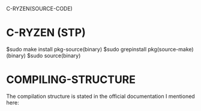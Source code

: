 C-RYZEN(SOURCE-CODE)

# C-RYZEN (STP)
$sudo make install pkg-source(binary)
$sudo grepinstall pkg(source-make)(binary)
$sudo source(binary)
# COMPILING-STRUCTURE
The compilation structure is stated in the official documentation I mentioned here:
